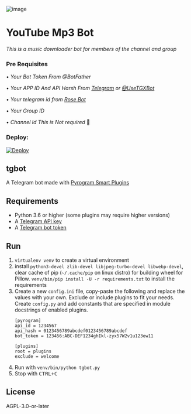 ![image](https://telegra.ph/file/e3491a7de8ce33dec0cc8.jpg)

# YouTube Mp3 Bot

_This is a music downloader bot for 
members of the channel and group_

### Pre Requisites 

• _Your Bot Token From @BotFather_

• _Your APP ID And API Harsh From [Telegram](http://www.my.telegram.org) or [@UseTGXBot](http://www.telegram.dog/UseTGXBot)_

• _Your telegram id from [Rose Bot](https://t.me/MissRose_bot)_

• _Your Group ID_

• _Channel Id This is Not required_ 🤷

### Deploy:
[![Deploy](https://www.herokucdn.com/deploy/button.svg)](https://heroku.com/deploy?template=https://github.com/Jijinr/YouTube-Mp3)

## tgbot

A Telegram bot made with [Pyrogram Smart Plugins](https://docs.pyrogram.org/topics/smart-plugins)

## Requirements

- Python 3.6 or higher (some plugins may require higher versions)
- A [Telegram API key](//docs.pyrogram.org/intro/setup#api-keys)
- A [Telegram bot token](//t.me/botfather)

## Run

1. `virtualenv venv` to create a virtual environment
2. install `python3-devel zlib-devel libjpeg-turbo-devel libwebp-devel`,
   clear cache of pip (`~/.cache/pip` on linux distro)
   for building wheel for Pillow.
   `venv/bin/pip install -U -r requirements.txt` to install the requirements
3. Create a new `config.ini` file, copy-paste the following and replace the
   values with your own. Exclude or include plugins to fit your needs.
   Create `config.py` and add constants that are specified in module docstrings
   of enabled plugins.
   ```
   [pyrogram]
   api_id = 1234567
   api_hash = 0123456789abcdef0123456789abcdef
   bot_token = 123456:ABC-DEF1234ghIkl-zyx57W2v1u123ew11

   [plugins]
   root = plugins
   exclude = welcome
   ```
4. Run with `venv/bin/python tgbot.py`
5. Stop with <kbd>CTRL+C</kbd>

## License

AGPL-3.0-or-later
